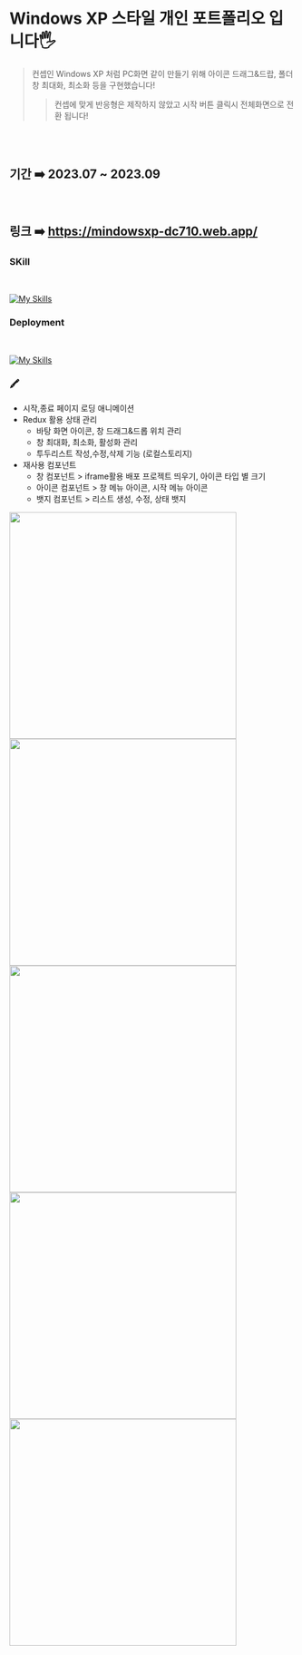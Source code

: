 #  Windows XP 스타일 개인 포트폴리오 입니다🖐️

> 컨셉인 Windows XP 처럼 PC화면 같이 만들기 위해 아이콘 드래그&드랍, 폴더 창 최대화, 최소화 등을 구현했습니다!
> > 컨셉에 맞게 반응형은 제작하지 않았고 시작 버튼 클릭시 전체화면으로 전환 됩니다!  
  

<br /><br />

## 기간 ➡️ 2023.07 ~ 2023.09

<br/>

## 링크 ➡️ https://mindowsxp-dc710.web.app/

### SKill

<br />

[![My Skills](https://skillicons.dev/icons?i=ts,react,scss,redux)](https://github.com/aksen123)


### Deployment

<br />

[![My Skills](https://skillicons.dev/icons?i=firebase)](https://github.com/aksen123)


### 🖍️
- 시작,종료 페이지 로딩 애니메이션
- Redux 활용 상태 관리
    - 바탕 화면 아이콘, 창 드래그&드롭  위치 관리
    - 창 최대화, 최소화, 활성화 관리
    - 투두리스트 작성,수정,삭제 기능 (로컬스토리지)
- 재사용 컴포넌트
    - 창 컴포넌트 > iframe활용 배포 프로젝트 띄우기, 아이콘 타입 별 크기
    - 아이콘 컴포넌트  > 창 메뉴 아이콘, 시작 메뉴 아이콘
    - 뱃지 컴포넌트 > 리스트 생성, 수정, 상태 뱃지

<img src="https://github.com/aksen123/portfolio/assets/126546293/e25fd640-3d16-4b27-bd2e-152b64408fef" width="400" height="400"/>
<img src="https://github.com/aksen123/portfolio/assets/126546293/d6872e13-e664-4319-bb69-0091b1b15d78" width="400" height="400"/>
<img src="https://github.com/aksen123/portfolio/assets/126546293/fb844f32-c3e7-478a-9708-81f1ebc8d4eb" width="400" height="400"/>
<img src="https://github.com/aksen123/portfolio/assets/126546293/562aea0c-5209-48a8-b3b1-bc36fe63b224" width="400" height="400"/>
<img src="https://github.com/aksen123/portfolio/assets/126546293/ae93c838-5fe5-4027-ac47-220dc91908fd" width="400" height="400"/>


